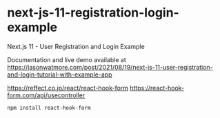 # next-js-11-registration-login-example

Next.js 11 - User Registration and Login Example

Documentation and live demo available at <https://jasonwatmore.com/post/2021/08/19/next-js-11-user-registration-and-login-tutorial-with-example-app>

<https://reffect.co.jp/react/react-hook-form>
<https://react-hook-form.com/api/usecontroller>

```shell
npm install react-hook-form
```
